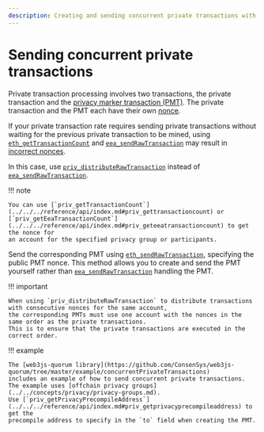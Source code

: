 ```yaml
---
description: Creating and sending concurrent private transactions with Hyperledger Besu
---
```


# Sending concurrent private transactions

Private transaction processing involves two transactions, the private transaction and the
[privacy marker transaction (PMT)](../../concepts/privacy/private-transactions/processing.md).
The private transaction and the PMT each have their own [nonce](../../concepts/privacy/private-transactions/index.md#nonces).

If your private transaction rate requires sending private transactions without waiting for the previous
private transaction to be mined, using [`eth_getTransactionCount`](../../../public-networks/reference/api/index.md#eth_gettransactioncount)
and [`eea_sendRawTransaction`](../../../public-networks/reference/api/index.md#eea_sendrawtransaction) may result in
[incorrect nonces](../../concepts/privacy/private-transactions/index.md#private-nonce-management).

In this case, use [`priv_distributeRawTransaction`](private-transactions.md#priv_distributerawtransaction)
instead of [`eea_sendRawTransaction`](../../../public-networks/reference/api/index.md#eea_sendrawtransaction).

!!! note

    You can use [`priv_getTransactionCount`](../../../reference/api/index.md#priv_gettransactioncount) or
    [`priv_getEeaTransactionCount`](../../../reference/api/index.md#priv_geteeatransactioncount) to get the nonce for
    an account for the specified privacy group or participants.

Send the corresponding PMT using [`eth_sendRawTransaction`](../../../public-networks/reference/api/index.md#eth_sendrawtransaction),
specifying the public PMT nonce.
This method allows you to create and send the PMT yourself rather than
[`eea_sendRawTransaction`](../../../public-networks/reference/api/index.md#eea_sendrawtransaction) handling the PMT.

!!! important

    When using `priv_distributeRawTransaction` to distribute transactions with consecutive nonces for the same account,
    the corresponding PMTs must use one account with the nonces in the same order as the private transactions.
    This is to ensure that the private transactions are executed in the correct order.

!!! example

    The [web3js-quorum library](https://github.com/ConsenSys/web3js-quorum/tree/master/example/concurrentPrivateTransactions)
    includes an example of how to send concurrent private transactions.
    The example uses [offchain privacy groups](../../concepts/privacy/privacy-groups.md).
    Use [`priv_getPrivacyPrecompileAddress`](../../../reference/api/index.md#priv_getprivacyprecompileaddress) to get the
    precompile address to specify in the `to` field when creating the PMT.
